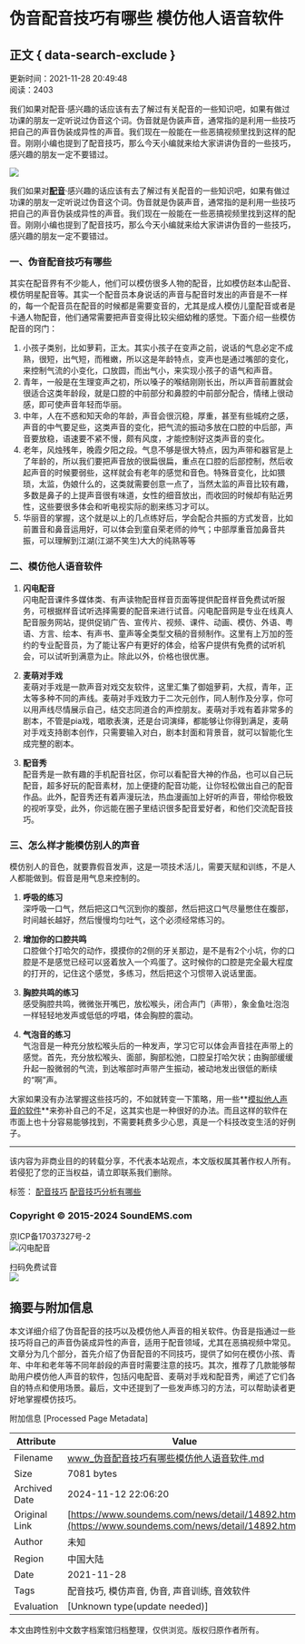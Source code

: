 # 伪音配音技巧有哪些 模仿他人语音软件

## 正文 { data-search-exclude }


更新时间：2021-11-28 20:49:48  
阅读：2403

我们如果对配音·感兴趣的话应该有去了解过有关配音的一些知识吧，如果有做过功课的朋友一定听说过伪音这个词。伪音就是伪装声音，通常指的是利用一些技巧把自己的声音伪装成异性的声音。我们现在一般能在一些恶搞视频里找到这样的配音。刚刚小编也提到了配音技巧，那么今天小编就来给大家讲讲伪音的一些技巧，感兴趣的朋友一定不要错过。

![](https://audio.soundems.com/1638102651437.jpeg)

我们如果对[**配音**](https://www.soundems.com)·感兴趣的话应该有去了解过有关配音的一些知识吧，如果有做过功课的朋友一定听说过伪音这个词。伪音就是伪装声音，通常指的是利用一些技巧把自己的声音伪装成异性的声音。我们现在一般能在一些恶搞视频里找到这样的配音。刚刚小编也提到了配音技巧，那么今天小编就来给大家讲讲伪音的一些技巧，感兴趣的朋友一定不要错过。

### 一、伪音配音技巧有哪些

其实在配音界有不少能人，他们可以模仿很多人物的配音，比如模仿赵本山配音、模仿明星配音等。其实一个配音员本身说话的声音与配音时发出的声音是不一样的，每一个配音员在配音的时候都是需要变音的，尤其是成人模仿儿童配音或者是卡通人物配音，他们通常需要把声音变得比较尖细幼稚的感觉。下面介绍一些模仿配音的窍门：

1. 小孩子类别，比如萝莉，正太。其实小孩子在变声之前，说话的气息必定不成熟，很短，出气短，而稚嫩，所以这是年龄特点，变声也是通过嘴部的变化，来控制气流的小变化，口放圆，而出气小，来实现小孩子的语气和声音。
2. 青年，一般是在生理变声之初，所以嗓子的喉结刚刚长出，所以声音前置就会很适合这类年龄段，就是口腔的中前部分和鼻腔的中前部分配合，情绪上很动感，即可使声音年轻而华丽。
3. 中年，人在不惑和知天命的年龄，声音会很沉稳，厚重，甚至有些城府之感，声音的中气要足些，这类声音的变化，把气流的振动多放在口腔的中后部，声音要放稳，语速要不紧不慢，颇有风度，才能控制好这类声音的变化。
4. 老年，风烛残年，晚霞夕阳之段。气息不够是很大特点，因为声带和器官是上了年龄的，所以我们要把声音放的很扁很扁，重点在口腔的后部控制，然后收起声音的时候要弱些，这样就会有老年的感觉和音色。特殊音变化，比如猥琐，太监，伪娘什么的，这类就需要创意一点了，当然太监的声音比较有趣，多数是鼻子的上提声音很有味道，女性的细音放出，而收回的时候却有贴近男性，这些要很多体会和听电视实际的剧来练习才可以。
5. 华丽音的掌握，这个就是以上的几点练好后，学会配合共振的方式发音，比如前置音和鼻音运用好，可以体会到童自荣老师的帅气；中部厚重音加鼻音共振，可以理解到江湖(江湖不笑生)大大的纯熟等等

### 二、模仿他人语音软件

1. **闪电配音**  
   闪电配音课件多媒体类、有声读物配音样音页面等提供配音样音免费试听服务，可根据样音试听选择需要的配音来进行试音。闪电配音网是专业在线真人配音服务网站，提供促销广告、宣传片、视频、课件、动画、模仿、外语、粤语、方言、绘本、有声书、童声等全类型文稿的音频制作。这里有上万加的签约的专业配音员，为了能让客户有更好的体会，给客户提供有免费的试听机会，可以试听到满意为止。除此以外，价格也很优惠。

2. **麦萌对手戏**  
   麦萌对手戏是一款声音对戏交友软件，这里汇集了御姐萝莉，大叔，青年，正太等多种不同的声线。麦萌对手戏致力于二次元创作，同人制作及分享，你可以用声线尽情展示自己，结交志同道合的声控朋友。麦萌对手戏有着非常多的剧本，不管是pia戏，唱歌表演，还是台词演绎，都能够让你得到满足，麦萌对手戏支持剧本创作，只需要输入对白，剧本封面和背景音，就可以智能化生成完整的剧本。

3. **配音秀**  
   配音秀是一款有趣的手机配音社区，你可以看配音大神的作品，也可以自己玩配音，超多好玩的配音素材，加上便捷的配音功能，让你轻松做出自己的配音作品。此外，配音秀还有着声漫玩法，热血漫画加上好听的声音，带给你极致的视听享受，此外，你远能在圈子里结识很多配音爱好者，和他们交流配音技巧。

### 三、怎么样才能模仿别人的声音

模仿别人的音色，就要靠假音发声，这是一项技术活儿，需要天赋和训练，不是人人都能做到。假音是用气息来控制的。

1. **呼吸的练习**  
   深呼吸一口气，然后把这口气沉到你的腹部，然后把这口气尽量憋住在腹部，时间越长越好，然后慢慢均匀吐气，这个必须经常练习的。

2. **增加你的口腔共鸣**  
   口腔做个打哈欠的动作，摸摸你的2侧的牙关那边，是不是有2个小坑，你的口腔是不是感觉已经可以竖着放入一个鸡蛋了。这时候你的口腔是完全最大程度的打开的，记住这个感觉，多练习，然后把这个习惯带入说话里面。

3. **胸腔共鸣的练习**  
   感受胸腔共鸣，微微张开嘴巴，放松喉头，闭合声门（声带），象金鱼吐泡泡一样轻轻地发声或低低的哼唱，体会胸腔的震动。

4. **气泡音的练习**  
   气泡音是一种充分放松喉头后的一种发声，学习它可以体会声音挂在声带上的感觉。首先，充分放松喉头、面部，胸部松弛，口腔呈打哈欠状；由胸部缓缓升起一股微弱的气流，到达喉部时声带产生振动，被动地发出很低的断续的“啊”声。

大家如果没有办法掌握这些技巧的，不如就转变一下策略，用一些**[模拟他人声音的软件](https://www.soundems.com/news/detail/14172.html)**来弥补自己的不足，这其实也是一种很好的办法。而且这样的软件在市面上也十分容易能够找到，不需要耗费多少心思，真是一个科技改变生活的好例子。

----

该内容为非商业目的的转载分享，不代表本站观点，本文版权属其著作权人所有。若侵犯了您的正当权益，请立即联系我们删除。

标签： [配音技巧](/news/tag_1131) [配音技巧分析有哪些](/news/tag_5001)

### Copyright © 2015-2024 SoundEMS.com  
京ICP备17037327号-2  
![闪电配音](Public/images/text_logo.png)  

扫码免费试音  
![](Public/images/c_weixin.svg)

## 摘要与附加信息

<!-- tcd_abstract -->
本文详细介绍了伪音配音的技巧以及模仿他人声音的相关软件。伪音是指通过一些技巧将自己的声音伪装成异性的声音，适用于配音领域，尤其在恶搞视频中常见。文章分为几个部分，首先介绍了伪音配音的不同技巧，提供了如何在模仿小孩、青年、中年和老年等不同年龄段的声音时需要注意的技巧。其次，推荐了几款能够帮助用户模仿他人声音的软件，包括闪电配音、麦萌对手戏和配音秀，阐述了它们各自的特点和使用场景。最后，文中还提到了一些发声练习的方法，可以帮助读者更好地掌握模仿技巧。
<!-- tcd_abstract_end -->

附加信息 [Processed Page Metadata]

| Attribute       | Value                                  |
|-----------------|----------------------------------------|
| Filename        | www_伪音配音技巧有哪些模仿他人语音软件.md                             |
| Size            | 7081 bytes                           |
| Archived Date   | 2024-11-12 22:06:20                             |
| Original Link   | [https://www.soundems.com/news/detail/14892.html](https://www.soundems.com/news/detail/14892.html)                       |
| Author          | 未知                               |
| Region          | 中国大陆                               |
| Date            | 2021-11-28                                 |
| Tags            | 配音技巧, 模仿声音, 伪音, 声音训练, 音效软件                                 |
| Evaluation            | [Unknown type(update needed)]                                 |
<!-- tcd_table_end -->

本文由跨性别中文数字档案馆归档整理，仅供浏览。版权归原作者所有。

